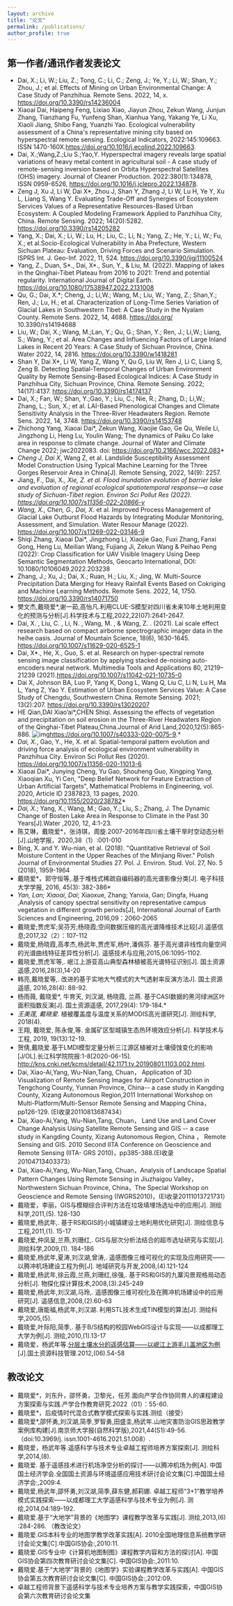```yaml
---
layout: archive
title: "论文"
permalink: /publications/
author_profile: true
---
```

## 第一作者/通讯作者发表论文
- Dai, X.; Li, W.; Liu, Z.; Tong, C.; Li, C.; Zeng, J.; Ye, Y.; Li, W.; Shan, Y.; Zhou, J.; et al. Effects of Mining on Urban Environmental Change: A Case Study of Panzhihua. Remote Sens. 2022, 14, x. https://doi.org/10.3390/rs14236004
- Xiaoai Dai, Haipeng Feng, Lixiao Xiao, Jiayun Zhou, Zekun Wang, Junjun Zhang, Tianzhang Fu, Yunfeng Shan, Xianhua Yang, Yakang Ye, Li Xu, Xiaoli Jiang, Shibo Fang, Yuanzhi Yao. Ecological vulnerability assessment of a China's representative mining city based on hyperspectral remote sensing. Ecological Indicators, 2022:145:109663. ISSN 1470-160X.https://doi.org/10.1016/j.ecolind.2022.109663.
- Dai, X.;Wang,Z.;Liu S.;Yao,Y. Hyperspectral imagery reveals large spatial variations of heavy metal content in agricultural soil - A case study of remote-sensing inversion based on Orbita Hyperspectral Satellites (OHS) imagery. Journal of Cleaner Production. 2022:380(1):134878, ISSN 0959-6526, https://doi.org/10.1016/j.jclepro.2022.134878.
- Zeng J, Xu J, Li W, Dai X*, Zhou J, Shan Y, Zhang J, Li W, Lu H, Ye Y, Xu L, Liang S, Wang Y. Evaluating Trade-Off and Synergies of Ecosystem Services Values of a Representative Resources-Based Urban Ecosystem: A Coupled Modeling Framework Applied to Panzhihua City, China. Remote Sensing. 2022; 14(20):5282. https://doi.org/10.3390/rs14205282
- Yang, X.; Dai, X.; Li, W.; Lu, H.; Liu, C.; Li, N.; Yang, Z.; He, Y.; Li, W.; Fu, X.; et al.Socio-Ecological Vulnerability in Aba Prefecture, Western Sichuan Plateau: Evaluation, Driving Forces and Scenario Simulation. ISPRS Int. J. Geo-Inf. 2022, 11, 524. https://doi.org/10.3390/ijgi11100524
- Yang, Z., Duan, S*., Dai, X*., Sun, Y., & Liu, M. (2022). Mapping of lakes in the Qinghai-Tibet Plateau from 2016 to 2021: Trend and potential regularity. International Journal of Digital Earth. https://doi.org/10.1080/17538947.2022.2131008
- Qu, G.; Dai, X.*; Cheng, J.; Li,W.; Wang, M.; Liu, W.; Yang, Z.; Shan,Y.; Ren, J.; Lu, H.; et al. Characterization of Long-Time Series Variation of Glacial Lakes in Southwestern Tibet: A Case Study in the Nyalam County. Remote Sens. 2022, 14, 4688. https://doi.org/ 10.3390/rs14194688
- Liu, W.; Dai, X.; Wang, M.;Lan, Y.; Qu, G.; Shan, Y.; Ren, J.; Li,W.; Liang, S.; Wang, Y.; et al. Area Changes and Influencing Factors of Large Inland Lakes in Recent 20 Years: A Case Study of Sichuan Province, China. Water 2022, 14, 2816. https://doi.org/10.3390/w1418281
- Shan Y, Dai X*, Li W, Yang Z, Wang Y, Qu G, Liu W, Ren J, Li C, Liang S, Zeng B. Detecting Spatial-Temporal Changes of Urban Environment Quality by Remote Sensing-Based Ecological Indices: A Case Study in Panzhihua City, Sichuan Province, China. Remote Sensing. 2022; 14(17):4137. https://doi.org/10.3390/rs14174137
- Dai, X.; Fan, W.; Shan, Y.;Gao, Y.; Liu, C.; Nie, R.; Zhang, D.; Li,W.; Zhang, L.; Sun, X.; et al. LAI-Based Phenological Changes and Climate Sensitivity Analysis in the Three-River Headwaters Region. Remote Sens. 2022, 14, 3748. https://doi.org/10.3390/rs14153748
- Zhichong Yang, Xiaoai Dai*, Zekun Wang, Xiaojie Gao, Ge Qu, Weile Li, Jingzhong Li, Heng Lu, Youlin Wang; The dynamics of Paiku Co lake area in response to climate change. Journal of Water and Climate Change 2022; jwc2022083. doi: https://doi.org/10.2166/wcc.2022.083*
- *Cheng J, Dai X*, Wang Z, et al. Landslide Susceptibility Assessment Model Construction Using Typical Machine Learning for the Three Gorges Reservoir Area in China[J]. Remote Sensing, 2022, 14(9): 2257.
- Jiang, F., Dai, X.*, Xie, Z. et al. Flood inundation evolution of barrier lake and evaluation of regional ecological spatiotemporal response—a case study of Sichuan-Tibet region. Environ Sci Pollut Res (2022). https://doi.org/10.1007/s11356-022-20866-y*
- *Wang, X., Chen, G., Dai, X*. et al. Improved Process Management of Glacial Lake Outburst Flood Hazards by Integrating Modular Monitoring, Assessment, and Simulation. Water Resour Manage (2022). https://doi.org/10.1007/s11269-022-03146-9
- Shiqi Zhang, Xiaoai Dai*, Jingzhong Li, Xiaojie Gao, Fuxi Zhang, Fanxi Gong, Heng Lu, Meilian Wang, Fujiang Ji, Zekun Wang & Peihao Peng (2022): Crop Classification for UAV Visible Imagery Using Deep Semantic Segmentation Methods, Geocarto International, DOI: 10.1080/10106049.2022.203238
- Zhang, J.; Xu, J.; Dai, X.; Ruan, H.; Liu, X.; Jing, W. Multi-Source Precipitation Data Merging for Heavy Rainfall Events Based on Cokriging and Machine Learning Methods. Remote Sens. 2022, 14, 1750. https://doi.org/10.3390/rs14071750
- 樊文杰,戴晓爱*,谢一茹,高怡凡.利用CLUE-S模型对四川省未来10年土地利用变化的预测与分析[J].科学技术与工程,2022,22(07):2641-2647.
- Dai, X. , Liu, C. , Li, N. , Wang, M. , & Wang, Z. . (2021). Lai scale effect research based on compact airborne spectrographic imager data in the heihe oasis. Journal of Mountain Science, 18(6), 1630-1645. https://doi.org/10.1007/s11629-020-6525-1 
- Dai, X*., He, X., Guo, S. et al. Research on hyper-spectral remote sensing image classification by applying stacked de-noising auto-encoders neural network. Multimedia Tools and Applications 80, 21219–21239 (2021).https://doi.org/10.1007/s11042-021-10735-0
-  Dai X, Johnson BA, Luo P, Yang K, Dong L, Wang Q, Liu C, Li N, Lu H, Ma L, Yang Z, Yao Y. Estimation of Urban Ecosystem Services Value: A Case Study of Chengdu, Southwestern China. Remote Sensing. 2021; 13(2):207. https://doi.org/10.3390/rs13020207
- HE Qian,DAI Xiao’ai*,CHEN Shiqi. Assessing the effects of vegetation and precipitation on soil erosion in the Three-River Headwaters Region of the Qinghai-Tibet Plateau,China.Journal of Arid Land,2020,12(5):865-886. ![img](https://www.kdocs.cn/api/v3/office/copy/bnJjRnRja1JtSmVxbVE0UmVqcXJaZFdzbERmUTJxQk1vcnhQQUM0U0ZFTEhjZVFFZXBpOHlNWGlHcUYvcDVYeWZXR05FWUFMVi9IZ3BVZWN4YlJISm5pV0xPeVROdU9WZ0Zvd2Y5elR6WkUzK012L1RTTUpUSlcwYmVXK2xQQnE4K1YyREk0UnZuRTZhWCsySW04VXZMN1F6T0M4TkhrQ2p2UE5Ca3FxdlE5SzZlTHM2ejI3MDVRT0JlU1dwU2dOd2hSc1doWlJDc01Wb215RnV3R0NUTEpzbkxHb050ZVJyZW1teTNDeXZPWHR3RnJ5WXZtQUVjZ3puNndkNk95bXNoNkRnOWdsai9BPQ==/attach/object/ecb071e1ec014545cfecb952a807551bec4c0b14)https://doi.org/10.1007/s40333-020-0075-9.*
- *Dai, X.*, Gao, Y., He, X. et al. Spatial-temporal pattern evolution and driving force analysis of ecological environment vulnerability in Panzhihua City. Environ Sci Pollut Res (2020). https://doi.org/10.1007/s11356-020-11013-6
- Xiaoai Dai*, Junying Cheng, Yu Gao, Shouheng Guo, Xingping Yang, Xiaoqian Xu, Yi Cen, "Deep Belief Network for Feature Extraction of Urban Artificial Targets", Mathematical Problems in Engineering, vol. 2020, Article ID 2387823, 13 pages, 2020. https://doi.org/10.1155/2020/238782*
- *Dai, X.*; Yang, X.; Wang, M.; Gao, Y.; Liu, S.; Zhang, J. The Dynamic Change of Bosten Lake Area in Response to Climate in the Past 30 Years[J].Water ,2020, 12, 4:1-23.
- 陈艾琳，戴晓爱*，张诗琪，周旋.2007-2016年四川省土壤干旱时空动态分析[J].山地学报，2020,38（1）:001-010
- Bing, X. and Y. Wu-nian, et al. (2018). "Quantitative Retrieval of Soil Moisture Content in the Upper Reaches of the Minjiang River." Polish Journal of Environmental Studies 27. Pol. J. Environ. Stud. Vol. 27, No. 5 (2018), 1959-1964
- 戴晓爱*，郭守恒等,.基于堆栈式稀疏自编码器的高光谱影像分类[J]. 电子科技大学学报, 2016, 45(3): 382-386*
- *Yan, Lan; Xiaoai, Dai*; Xiaoxue, Zhang; Yanxia, Gan; Dingfa, Huang ,Analysis of canopy spectral sensitivity on representative campus vegetation in different growth periods[J], International Journal of Earth Sciences and Engineering, 2016,09：2060-2065
- 戴晓爱;贾虎军;吴芬芳;杨晓霞;空间数据压缩的高光谱降维技术比较[J].遥感信息;2017,32（2）：107-112
- 戴晓爱,杨晓霞,高孝杰,杨武年,贾虎军,杨叶,潘佩芬. 基于高光谱非线性向量空间的光谱曲线特征差异性分析[J]. 遥感技术与应用,2015,06:1095-1102.
- 戴晓爱,贾虎军等,. 岷江上游亚高山典型森林植被高光谱特征识别[J]. 国土资源遥感,2016,28(3),14-20
- 韩亮,戴晓爱等,. 改进的基于实地大气模式的大气透射率反演方法J]. 国土资源遥感, 2016,28(4): 88-92.
- 杨雨薇, 戴晓爱*, 牛育天, 刘汉湖, 杨晓霞, 兰燕. 基于CASI数据的黑河绿洲区叶面积指数反演[J]. 国土资源遥感, 2017,29(4): 179-184.*
- *王美莲, 戴晓爱*. 植被覆盖度与温度关系的MODIS高光谱研究[J]. 测绘科学, 2018(4).
- 王翔, 戴晓爱, 陈永俊,等. 金属矿区型城镇生态热环境效应分析[J]. 科学技术与工程, 2019, 19(13):12-19.
- 贺倩,戴晓爱.基于LMDI模型定量分析三江源区植被对土壤侵蚀变化的影响[J/OL].长江科学院院报:1-8[2020-06-15]. http://kns.cnki.net/kcms/detail/42.1171.tv.20190801.1103.002.html.
- Dai, Xiao-Ai,Yang, Wu-Nian,Tang, Chuan， Application of 3D Visualization of Remote Sensing Images for Airport Construction in Tengchong County, Yunnan Province, China-- a case study in Kangding County, Xizang Autonomous Region,2011 International Workshop on Multi-Platform/Multi-Sensor Remote Sensing and Mapping China，pp126-129. (EI收录20110813687434）
- Dai, Xiao-Ai,Yang, Wu-Nian,Tang, Chuan， Land Use and Land Cover Change Analysis  Using Satellite Remote Sensing and GIS  -- a case study in Kangding County, Xizang Autonomous Region, China ， Remote Sensing and GIS. 2010 Second IITA Conference on Geoscience and Remote Sensing (IITA- GRS 2010)，pp385-388.(EI收录20104713403373）
- Dai, Xiao-Ai,Yang, Wu-Nian,Tang, Chuan，Analysis of Landscape Spatial Pattern Changes Using Remote Sensing in Jiuzhaigou Valley，Northwestern Sichuan Province, China，The Special Workshop on Geoscience and Remote Sensing (IWGRS2010)，(EI收录20111013721731）
- 戴晓爱，李丽，GIS与模糊综合评判方法在垃圾填埋场选址中的应用[J]. 测绘科学,2011,(5). 128-130
- 戴晓爱,杨武年,. 基于RS和GIS的小城镇建设土地利用优化研究[J]. 测绘信息与工程,2011,(1). 15-17
- 戴晓爱,仲凤呈,兰燕,刘珊红,. GIS与层次分析法结合的超市选址研究与实现[J]. 测绘科学,2009,(1). 184-186
- 戴晓爱,杨武年,夏涛,刘汉湖,曾涛,. 遥感图像三维可视化的实现及应用研究——以腾冲机场建设工程为例[J]. 地域研究与开发,2008,(4).121-124 
- 戴晓爱,杨武年,徐云霞,兰燕,刘珊红,徐强,. 基于RS和GIS的九寨沟景观格局动态分析[J]. 物探化探计算技术,2008,(3).245-249 
- 戴晓爱,杨武年,刘汉湖,马玲,. 遥感图像三维可视化及在腾冲机场建设中的应用研究[J]. 遥感信息,2008,(2).60-63 
- 戴晓爱,唐能福,杨武年,刘汉湖. 利用STL技术生成TIN模型的算法[J]. 测绘科学,2005,(5). 
- 戴晓爱,叶际阳,简季,. 基于B/S结构的校园WebGIS设计与实现——以成都理工大学为例[J]. 测绘,2010,(1).13-17
- 戴晓爱，杨武年等.[分层土壤水分的遥感估算——以岷江上游毛儿盖地区为例](http://dbpub.cnki.net/grid2008/brief/detailj.aspx?filename=DZKG201206010&dbname=CJFDTEMP)[J].国土资源科技管理.2012,(06).54-58

## 教改论文
- 戴晓爱*，刘东升，邵怀勇，卫黎光，任芳.面向产学合作协同育人的课程建设方案探索与实践.产学合作教育研究.2022（01）：55-60.
- 戴晓爱*，后疫情时代混合式教学模式探索与实践.测绘（接受）
- 戴晓爱*,邵怀勇,刘汉湖,简季,罗智勇,田盛圭,杨武年.山地灾害防治GIS思政教学案例库构建[J].南京师大学报(自然科学版),2021,44(S1):49-56.（doi:10.3969/j. issn.1001-4616.2021.S1.008）.
- 戴晓爱，杨武年等.遥感科学与技术专业卓越工程师培养方案探索[J]. 测绘科学,2014,(8). 
- 戴晓爱. 基于遥感技术进行机场净空分析的探讨——以腾冲机场为例[A]. 中国国土经济学会.全国国土资源与环境遥感应用技术研讨会论文集[C].中国国土经济学会:,2009:4.
- 戴晓爱,杨武年,邵怀勇,刘汉湖,简季,薛东健,郝莉娜. 卓越工程师“3+1”教学培养模式实践探索——以成都理工大学遥感科学与技术专业为例[J]. 测绘,2014,04:189-192.
- 戴晓爱.基于“大地学”背景的《地图学》课程教学改革与实践[J]. 测绘,2013,(6) :284-286. （教改论文）
- 戴晓爱.GIS本科专业的地图学教学改革实践[A]. 2010全国地理信息系统教学研讨会论文集[C].中国GIS协会:,2010:11. 
- 戴晓爱.GIS专业中《计算机地图制图》课程教学内容和方法的探讨[A]. 中国GIS协会第四次教育研讨会论文集[C]. 中国GIS协会:,2011:10. 
- 戴晓爱.基于“大地学”背景的《地图学》实验课程教学改革与实践[A]. 中国GIS协会第五次教育研讨会论文集[C]. 中国GIS协会:,2012:09. 
- 卓越工程师背景下遥感科学与技术专业培养方案与教学实践探索，中国GIS协会第六次教育研讨会论文集